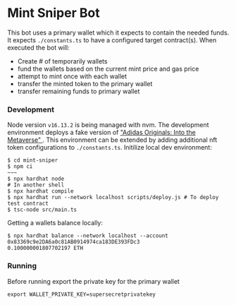 # Mint Sniper Bot

This bot uses a primary wallet which it expects to contain the needed funds. It expects `./constants.ts` to have a configured target contract(s). When executed the bot will:
- Create # of temporarily wallets 
- fund the wallets based on the current mint price and gas price
- attempt to mint once with each wallet
- transfer the minted token to the primary wallet
- transfer remaining funds to primary wallet


### Development 
Node version `v16.13.2` is being managed with nvm. The development environment deploys a fake version of ["Adidas Originals: Into the Metaverse" ](https://etherscan.io/address/0x28472a58a490c5e09a238847f66a68a47cc76f0f#code).
This environment can be extended by adding additional nft token configurations to `./constants.ts`.
Initilize local dev environment: 
```
$ cd mint-sniper
$ npm ci
~~~
$ npx hardhat node 
# In another shell
$ npx hardhat compile
$ npx hardhat run --network localhost scripts/deploy.js # To deploy test contract
$ tsc-node src/main.ts
```

Getting a wallets balance locally:
```
$ npx hardhat balance --network localhost --account 0x83369c9e2DA6a0c81AB0914974ca183DE393FDc3 
0.100000001807702197 ETH
```


### Running
Before running export the private key for the primary wallet
```
export WALLET_PRIVATE_KEY=supersecretprivatekey 
```
